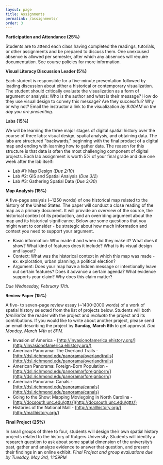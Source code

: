 ```yaml
---
layout: page
title: Assignments
permalink: /assignments/
order: 3
---
```


**Participation and Attendance (25%)**

Students are to attend each class having completed the readings, tutorials, or other assignments and be prepared to discuss them. One unexcused absence is allowed per semester, after which any absences will require documentation. See course policies for more information. 

**Visual Literacy Discussion Leader (5%)**

Each student is responsible for a five-minute presentation followed by leading discussion about either a historical or contemporary visualization. The student should critically evaluate the visualization as a form of argument or analysis: Who is the author and what is their message? How do they use visual design to convey this message? Are they successful? Why or why not? Email the instructor a link to the visualization *by 9:00AM on the day you are presenting.*

**Labs (15%)**

We will be learning the three major stages of digital spatial history over the course of three labs: visual design, spatial analysis, and obtaining data. The labs are structured "backwards," beginning with the final product of a digital map and ending with learning how to gather data. The reason for this structure is that data is often the most challenging component of digital projects. Each lab assignment is worth 5% of your final grade and due one week after the lab itself:

- Lab #1: Map Design (*Due 2/10*)
- Lab #2: GIS and Spatial Analysis (*Due 3/2*)
- Lab #3: Gathering Spatial Data (*Due 3/30*)

**Map Analysis (15%)**

A five-page analysis (~1250 words) of one historical map related to the history of the United States. The paper will conduct a close reading of the map as a primary document. It will provide an overview of the source, the historical context of its production, and an overriding argument about the map and its historical significance. Below are some questions that you might want to consider - be strategic about how much information and context you need to support your argument.

- Basic information: Who made it and when did they make it? What does it show? What kind of features does it include? What is its visual design and layout?
- Context: What was the historical context in which this map was made - ex. exploration, urban planning, a political election?  
- Argument: Does your map have a hidden message or intentionally leave out certain features? Does it advance a certain agenda? What evidence supports your claim? Why does this claim matter?

*Due Wednesday, February 17th.*

**Review Paper (15%)** 

A five- to seven-page review essay (~1400-2000 words) of a work of spatial history selected from the list of projects below. Students will both *familiarize* the reader with the project and *evaluate* the project and its contributions. If you would like to write about another project, please send an email describing the project by **Sunday, March 6th** to get approval. *Due Monday, March 14th at 8PM.*

- Invasion of America - [http://invasionofamerica.ehistory.org/](http://invasionofamerica.ehistory.org/)
- American Panorama: The Overland Trails - [http://dsl.richmond.edu/panorama/overlandtrails](http://dsl.richmond.edu/panorama/overlandtrails)
- American Panorama: Foreign-Born Population - [http://dsl.richmond.edu/panorama/foreignborn/](http://dsl.richmond.edu/panorama/foreignborn/)
- American Panorama: Canals - [http://dsl.richmond.edu/panorama/canals](http://dsl.richmond.edu/panorama/canals)
- Going to the Show: Mapping Moviegoing in North Carolina - [http://docsouth.unc.edu/gtts/](http://docsouth.unc.edu/gtts/)
- Histories of the National Mall - [http://mallhistory.org/](http://mallhistory.org/)

**Final Project (25%)**

In small groups of three to four, students will design their own spatial history projects related to the history of Rutgers University. Students will identify a research question to ask about some spatial dimension of the university’s past, gather and analyze evidence to answer that question, and present their findings in an online exhibit. *Final Project and group evaluations due by Tuesday, May 3rd, 11:59PM*


